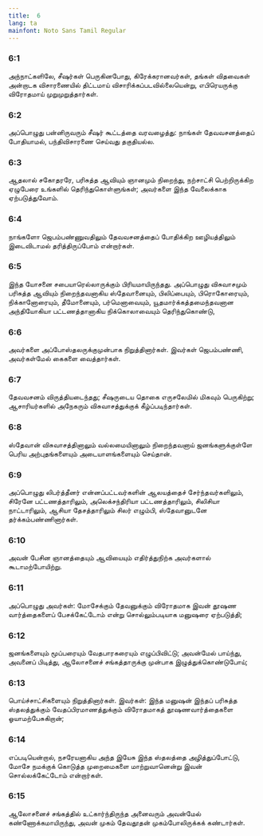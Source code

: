 ```yaml
---
title:  6
lang: ta
mainfont: Noto Sans Tamil Regular
---
```


###  6:1

அந்நாட்களிலே, சீஷர்கள் பெருகினபோது, கிரேக்கரானவர்கள், தங்கள் விதவைகள் அன்றாடக விசாரணையில் திட்டமாய் விசாரிக்கப்படவில்லையென்று, எபிரெயருக்கு விரோதமாய் முறுமுறுத்தார்கள்.

###  6:2

அப்பொழுது பன்னிருவரும் சீஷர் கூட்டத்தை வரவழைத்து: நாங்கள் தேவவசனத்தைப் போதியாமல், பந்திவிசாரணை செய்வது தகுதியல்ல.

###  6:3

ஆதலால் சகோதரரே, பரிசுத்த ஆவியும் ஞானமும் நிறைந்து, நற்சாட்சி பெற்றிருக்கிற ஏழுபேரை உங்களில் தெரிந்துகொள்ளுங்கள்; அவர்களை இந்த வேலைக்காக ஏற்படுத்துவோம்.

###  6:4

நாங்களோ ஜெபம்பண்ணுவதிலும் தேவவசனத்தைப் போதிக்கிற ஊழியத்திலும் இடைவிடாமல் தரித்திருப்போம் என்றார்கள்.

###  6:5

இந்த யோசனை சபையாரெல்லாருக்கும் பிரியமாயிருந்தது. அப்பொழுது விசுவாசமும் பரிசுத்த ஆவியும் நிறைந்தவனாகிய ஸ்தேவானையும், பிலிப்பையும், பிரொகோரையும், நிக்கானோரையும், தீமோனையும், பர்மெனாவையும், யூதமார்க்கத்தமைந்தவனான அந்தியோகியா பட்டணத்தானாகிய நிக்கொலாவையும் தெரிந்துகொண்டு,

###  6:6

அவர்களை அப்போஸ்தலருக்குமுன்பாக நிறுத்தினார்கள். இவர்கள் ஜெபம்பண்ணி, அவர்கள்மேல் கைகளை வைத்தார்கள்.

###  6:7

தேவவசனம் விருத்தியடைந்தது; சீஷருடைய தொகை எருசலேமில் மிகவும் பெருகிற்று; ஆசாரியர்களில் அநேகரும் விசுவாசத்துக்குக் கீழ்ப்படிந்தார்கள்.

###  6:8

ஸ்தேவான் விசுவாசத்தினாலும் வல்லமையினாலும் நிறைந்தவனாய் ஜனங்களுக்குள்ளே பெரிய அற்புதங்களையும் அடையாளங்களையும் செய்தான்.

###  6:9

அப்பொழுது லிபர்த்தீனர் என்னப்பட்டவர்களின் ஆலயத்தைச் சேர்ந்தவர்களிலும், சிரேனே பட்டணத்தாரிலும், அலெக்சந்திரியா பட்டணத்தாரிலும், சிலிசியா நாட்டாரிலும், ஆசியா தேசத்தாரிலும் சிலர் எழும்பி, ஸ்தேவானுடனே தர்க்கம்பண்ணினார்கள்.

###  6:10

அவன் பேசின ஞானத்தையும் ஆவியையும் எதிர்த்துநிற்க அவர்களால் கூடாமற்போயிற்று.

###  6:11

அப்பொழுது அவர்கள்: மோசேக்கும் தேவனுக்கும் விரோதமாக இவன் தூஷண வார்த்தைகளைப் பேசக்கேட்டோம் என்று சொல்லும்படியாக மனுஷரை ஏற்படுத்தி;

###  6:12

ஜனங்களையும் மூப்பரையும் வேதபாரகரையும் எழுப்பிவிட்டு; அவன்மேல் பாய்ந்து, அவனைப் பிடித்து, ஆலோசனைச் சங்கத்தாருக்கு முன்பாக இழுத்துக்கொண்டுபோய்;

###  6:13

பொய்ச்சாட்சிகளையும் நிறுத்தினார்கள். இவர்கள்: இந்த மனுஷன் இந்தப் பரிசுத்த ஸ்தலத்துக்கும் வேதப்பிரமாணத்துக்கும் விரோதமாகத் தூஷணவார்த்தைகளை ஓயாமற்பேசுகிறான்;

###  6:14

எப்படியென்றால், நசரேயனாகிய அந்த இயேசு இந்த ஸ்தலத்தை அழித்துப்போட்டு, மோசே நமக்குக் கொடுத்த முறைமைகளை மாற்றுவானென்று இவன் சொல்லக்கேட்டோம் என்றார்கள்.

###  6:15

ஆலோசனைச் சங்கத்தில் உட்கார்ந்திருந்த அனைவரும் அவன்மேல் கண்ணோக்கமாயிருந்து, அவன் முகம் தேவதூதன் முகம்போலிருக்கக் கண்டார்கள்.

